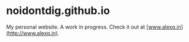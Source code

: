 noidontdig.github.io
====================

My personal website. A  work in progress. Check it out at [www.alexq.in](http://www.alexq.in).
